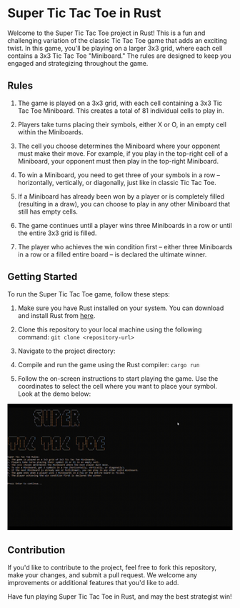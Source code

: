 # Super Tic Tac Toe in Rust

Welcome to the Super Tic Tac Toe project in Rust! This is a fun and challenging variation of the classic Tic Tac Toe game that adds an exciting twist. In this game, you'll be playing on a larger 3x3 grid, where each cell contains a 3x3 Tic Tac Toe "Miniboard." The rules are designed to keep you engaged and strategizing throughout the game.

## Rules

1. The game is played on a 3x3 grid, with each cell containing a 3x3 Tic Tac Toe Miniboard. This creates a total of 81 individual cells to play in.

2. Players take turns placing their symbols, either X or O, in an empty cell within the Miniboards.

3. The cell you choose determines the Miniboard where your opponent must make their move. For example, if you play in the top-right cell of a Miniboard, your opponent must then play in the top-right Miniboard.

4. To win a Miniboard, you need to get three of your symbols in a row – horizontally, vertically, or diagonally, just like in classic Tic Tac Toe.

5. If a Miniboard has already been won by a player or is completely filled (resulting in a draw), you can choose to play in any other Miniboard that still has empty cells.

6. The game continues until a player wins three Miniboards in a row or until the entire 3x3 grid is filled.

7. The player who achieves the win condition first – either three Miniboards in a row or a filled entire board – is declared the ultimate winner.

## Getting Started

To run the Super Tic Tac Toe game, follow these steps:

1. Make sure you have Rust installed on your system. You can download and install Rust from [here](https://www.rust-lang.org/tools/install).

2. Clone this repository to your local machine using the following command: ```git clone <repository-url>```

3. Navigate to the project directory:

4. Compile and run the game using the Rust compiler: ```cargo run```

5. Follow the on-screen instructions to start playing the game. Use the coordinates to select the cell where you want to place your symbol. Look at the demo below:

![demo](/demo.gif)

## Contribution

If you'd like to contribute to the project, feel free to fork this repository, make your changes, and submit a pull request. We welcome any improvements or additional features that you'd like to add.

Have fun playing Super Tic Tac Toe in Rust, and may the best strategist win!

